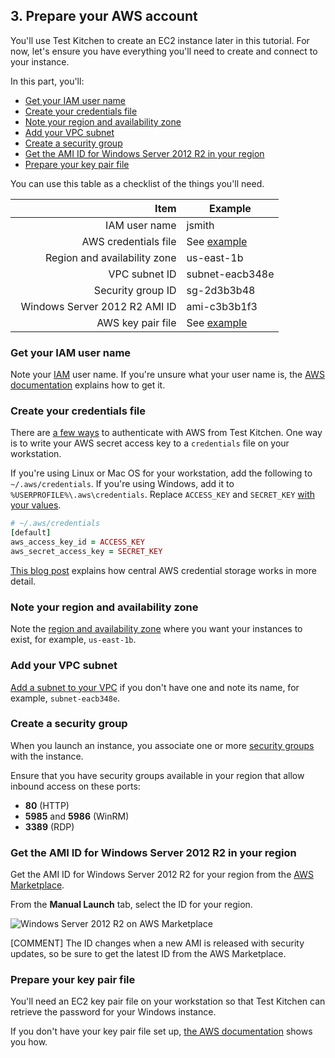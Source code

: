 ## 3. Prepare your AWS account

You'll use Test Kitchen to create an EC2 instance later in this tutorial. For now, let's ensure you have everything you'll need to create and connect to your instance.

In this part, you'll:

* [Get your IAM user name](#getyouriamusername)
* [Create your credentials file](#createyourcredentialsfile)
* [Note your region and availability zone](#noteyourregionandavailabilityzone)
* [Add your VPC subnet](#addyourvpcsubnet)
* [Create a security group](#createasecuritygroup)
* [Get the AMI ID for Windows Server 2012 R2 in your region](#gettheamiidforwindowsserver2012r2inyourregion)
* [Prepare your key pair file](#prepareyourkeypairfile)

You can use this table as a checklist of the things you'll need.

| Item                                                         | Example |
|-------------------------------------------------------------:|-------------|
| <i class='fa fa-square-o'></i>&nbsp; IAM user name                 | jsmith |
| <i class='fa fa-square-o'></i>&nbsp; AWS credentials file          | See [example](#createyourcredentialsfile) |
| <i class='fa fa-square-o'></i>&nbsp; Region and availability zone  | us-east-1b |
| <i class='fa fa-square-o'></i>&nbsp; VPC subnet ID                 | subnet-eacb348e |
| <i class='fa fa-square-o'></i>&nbsp; Security group ID             | sg-2d3b3b48 |
| <i class='fa fa-square-o'></i>&nbsp; Windows Server 2012 R2 AMI ID  | ami-c3b3b1f3 |
| <i class='fa fa-square-o'></i>&nbsp; AWS key pair file              | See [example](#prepareyourkeypairfile) |

### Get your IAM user name

Note your [IAM](http://docs.aws.amazon.com/IAM/latest/UserGuide/introduction.html#intro-accessing) user name. If you're unsure what your user name is, the [AWS documentation](http://docs.aws.amazon.com/cli/latest/userguide/cli-chap-getting-set-up.html#cli-signup) explains how to get it.

### Create your credentials file

There are [a few ways](https://github.com/test-kitchen/kitchen-ec2#authenticating-with-aws) to authenticate with AWS from Test Kitchen. One way is to write your AWS secret access key to a <code class="file-path">credentials</code> file on your workstation.

If you're using Linux or Mac OS for your workstation, add the following to <code class="file-path">~/.aws/credentials</code>. If you're using Windows, add it to <code class="file-path">%USERPROFILE%\\.aws\\credentials</code>. Replace `ACCESS_KEY` and `SECRET_KEY` [with your values](http://docs.aws.amazon.com/cli/latest/userguide/cli-chap-getting-set-up.html#cli-signup).

```ruby
# ~/.aws/credentials
[default]
aws_access_key_id = ACCESS_KEY
aws_secret_access_key = SECRET_KEY
```

[This blog post](http://blogs.aws.amazon.com/security/post/Tx3D6U6WSFGOK2H/A-New-and-Standardized-Way-to-Manage-Credentials-in-the-AWS-SDKs) explains how central AWS credential storage works in more detail.

### Note your region and availability zone

Note the [region and availability zone](http://docs.aws.amazon.com/AWSEC2/latest/UserGuide/using-regions-availability-zones.html) where you want your instances to exist, for example, `us-east-1b`.

### Add your VPC subnet

[Add a subnet to your VPC](http://docs.aws.amazon.com/AmazonVPC/latest/UserGuide/VPC_Subnets.html) if you don't have one and note its name, for example, `subnet-eacb348e`.

### Create a security group

When you launch an instance, you associate one or more [security groups](http://docs.aws.amazon.com/AWSEC2/latest/UserGuide/using-network-security.html) with the instance.

Ensure that you have security groups available in your region that allow inbound access on these ports:

* **80** (HTTP)
* **5985** and **5986** (WinRM)
* **3389** (RDP)

### Get the AMI ID for Windows Server 2012 R2 in your region

Get the AMI ID for Windows Server 2012 R2 for your region from the [AWS Marketplace](https://aws.amazon.com/marketplace/ordering?productId=14155a75-ae7c-45a5-9f89-67d49e81471a&ref_=dtl_psb_continue).

From the **Manual Launch** tab, select the ID for your region.

![Windows Server 2012 R2 on AWS Marketplace](misc/AWS_Marketplace__Microsoft_Windows_Server.png)

[COMMENT] The ID changes when a new AMI is released with security updates, so be sure to get the latest ID from the AWS Marketplace.

### Prepare your key pair file

You'll need an EC2 key pair file on your workstation so that Test Kitchen can retrieve the password for your Windows instance.

If you don't have your key pair file set up, [the AWS documentation](http://docs.aws.amazon.com/AWSCloudFormation/latest/UserGuide/cfn-console-create-keypair.html) shows you how.
